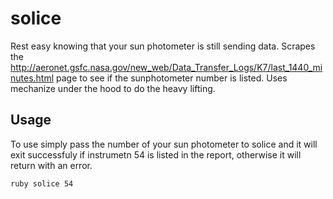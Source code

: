 solice
========

Rest easy knowing that your sun photometer is still sending data. 
Scrapes the http://aeronet.gsfc.nasa.gov/new_web/Data_Transfer_Logs/K7/last_1440_minutes.html page to see if 
the sunphotometer number is listed. Uses mechanize under the hood to do the heavy lifting.

Usage
-----
To use simply pass the number of your sun photometer to solice and it will exit successfuly if instrumetn
54 is listed in the report, otherwise it will return with an error.

    ruby solice 54
